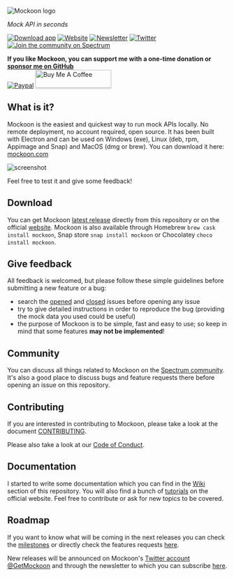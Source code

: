 ![Mockoon logo](https://mockoon.com/static/images/logo.png)

*Mock API in seconds*

[![Download app](https://img.shields.io/badge/Download%20app-Go-green.svg?style=flat-square&colorB=1997c6)](https://mockoon.com/#download) [![Website](https://img.shields.io/badge/Website-Go-green.svg?style=flat-square&colorB=1997c6)](https://mockoon.com/) [![Newsletter](https://img.shields.io/badge/Newsletter-Subscribe-green.svg?style=flat-square)](http://eepurl.com/dskB2X) [![Twitter](https://img.shields.io/badge/Twitter_@GetMockoon-follow-blue.svg?style=flat-square&colorB=1da1f2)](https://twitter.com/GetMockoon) [![Join the community on Spectrum](https://withspectrum.github.io/badge/badge.svg)](https://spectrum.chat/mockoon)

**If you like Mockoon, you can support me with a one-time donation or [sponsor me on GitHub](https://github.com/users/255kb/sponsorship)**  
[![Paypal](https://www.paypalobjects.com/webstatic/mktg/Logo/pp-logo-100px.png)](https://paypal.me/255kb) <a href="https://www.buymeacoffee.com/255kb" target="_blank"><img src="https://www.buymeacoffee.com/assets/img/custom_images/white_img.png" alt="Buy Me A Coffee" style="height: 41px !important;width: 174px !important;box-shadow: 0px 3px 2px 0px rgba(190, 190, 190, 0.5) !important;-webkit-box-shadow: 0px 3px 2px 0px rgba(190, 190, 190, 0.5) !important;" ></a>

## What is it? 

Mockoon is the easiest and quickest way to run mock APIs locally. No remote deployment, no account required, open source.
It has been built with Electron and can be used on Windows (exe), Linux (deb, rpm, Appimage and Snap) and MacOS (dmg or brew). You can download it here: [mockoon.com](https://mockoon.com)

![screenshot](https://mockoon.com/static/images/screenshot_repo.jpg)

Feel free to test it and give some feedback!

## Download

You can get Mockoon [latest release](https://github.com/mockoon/mockoon/releases/latest) directly from this repository or on the official [website](https://mockoon.com/#download). Mockoon is also available through Homebrew `brew cask install mockoon`, Snap store `snap install mockoon` or Chocolatey `choco install mockoon`.

## Give feedback

All feedback is welcomed, but please follow these simple guidelines before submitting a new feature or a bug:

- search the [opened](https://github.com/mockoon/mockoon/issues) and [closed](https://github.com/mockoon/mockoon/issues?q=is%3Aissue+is%3Aclosed) issues before opening any issue
- try to give detailed instructions in order to reproduce the bug (providing the mock data you used could be useful)
- the purpose of Mockoon is to be simple, fast and easy to use; so keep in mind that some features **may not be implemented**!

## Community

You can discuss all things related to Mockoon on the [Spectrum community](https://spectrum.chat/mockoon). It's also a good place to discuss bugs and feature requests there before opening an issue on this repository.

## Contributing

If you are interested in contributing to Mockoon, please take a look at the document [CONTRIBUTING](https://github.com/mockoon/mockoon/blob/master/CONTRIBUTING.md).

Please also take a look at our [Code of Conduct](https://github.com/mockoon/mockoon/blob/master/CODE_OF_CONDUCT.md).

## Documentation

I started to write some documentation which you can find in the [Wiki](https://github.com/mockoon/mockoon/wiki) section of this repository. You will also find a bunch of [tutorials](https://mockoon.com/tutorials) on the official website. Feel free to contribute or ask for new topics to be covered.

## Roadmap

If you want to know what will be coming in the next releases you can check the [milestones](https://github.com/mockoon/mockoon/milestones) or directly check the features requests [here](https://github.com/mockoon/mockoon/labels/feature).

New releases will be announced on Mockoon's [Twitter account @GetMockoon](https://twitter.com/GetMockoon) and through the newsletter to which you can subscribe [here](http://eepurl.com/dskB2X).
